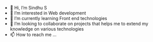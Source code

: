 - 👋 Hi, I’m Sindhu S
- 👀 I’m interested in Web development
- 🌱 I’m currently learning Front end technologies
- 💞️ I’m looking to collaborate on projects that helps me to extend my knowledge on various technologies
- 📫 How to reach me ...

<!---
sindhus20/sindhus20 is a ✨ special ✨ repository because its `README.md` (this file) appears on your GitHub profile.
You can click the Preview link to take a look at your changes.
--->

